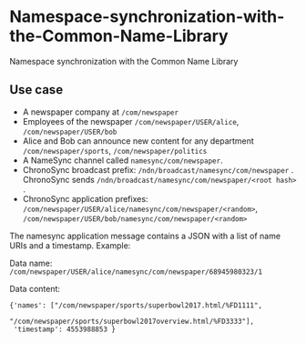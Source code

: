# Namespace-synchronization-with-the-Common-Name-Library
Namespace synchronization with the Common Name Library

## Use case

* A newspaper company at `/com/newspaper`
* Employees of the newspaper `/com/newspaper/USER/alice`, `/com/newspaper/USER/bob`
* Alice and Bob can announce new content for any department `/com/newspaper/sports`, `/com/newspaper/politics`
* A NameSync channel called `namesync/com/newspaper`.
* ChronoSync broadcast prefix: `/ndn/broadcast/namesync/com/newspaper` . ChronoSync sends `/ndn/broadcast/namesync/com/newspaper/<root hash>` .
* ChronoSync application prefixes: `/com/newspaper/USER/alice/namesync/com/newspaper/<random>`, `/com/newspaper/USER/bob/namesync/com/newspaper/<random>`

The namesync application message contains a JSON with a list of name URIs and a timestamp. Example: 

Data name: `/com/newspaper/USER/alice/namesync/com/newspaper/68945980323/1`

Data content: 

    {'names': ["/com/newspaper/sports/superbowl2017.html/%FD1111",
               "/com/newspaper/sports/superbowl2017overview.html/%FD3333"], 
     'timestamp': 4553988853 }
    

